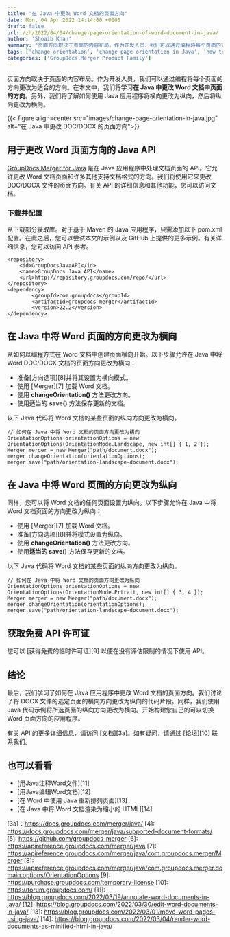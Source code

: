 ```yaml
---
title: "在 Java 中更改 Word 文档的页面方向"
date: Mon, 04 Apr 2022 14:14:00 +0000
draft: false
url: /zh/2022/04/04/change-page-orientation-of-word-document-in-java/
author: 'Shoaib Khan'
summary: "页面方向取决于页面的内容布局。作为开发人员，我们可以通过编程将每个页面的方向更改为适合的方向。在本文中，我们将学习**在 Java 中更改 Word 文档中页面的方向**。另外，我们将了解如何使用 Java 应用程序将横向更改为纵向，然后将纵向更改为横向。"
tags: ['change orientation', 'change page orientation in Java', 'how to change the orientation of one page in word', 'how to make one page landscape in word', 'landscape to portrait', 'portrait to landscape in java']
categories: ['GroupDocs.Merger Product Family']
---
```


页面方向取决于页面的内容布局。作为开发人员，我们可以通过编程将每个页面的方向更改为适合的方向。在本文中，我们将学习**在 Java 中更改 Word 文档中页面的方向**。另外，我们将了解如何使用 Java 应用程序将横向更改为纵向，然后将纵向更改为横向。

{{< figure align=center src="images/change-page-orientation-in-java.jpg" alt="在 Java 中更改 DOC/DOCX 的页面方向">}}

## 用于更改 Word 页面方向的 Java API

[GroupDocs.Merger for Java][1] 是在 Java 应用程序中处理文档页面的 API。它允许更改 Word 文档页面和许多其他支持文档格式的方向。我们将使用它来更改 DOC/DOCX 文件的页面方向。有关 API 的详细信息和其他功能，您可以访问文档。

### 下载并配置

从下载部分获取库。对于基于 Maven 的 Java 应用程序，只需添加以下 pom.xml 配置。在此之后，您可以尝试本文的示例以及 GitHub 上提供的更多示例。有关详细信息，您可以访问 API 参考。

```
<repository>
	<id>GroupDocsJavaAPI</id>
	<name>GroupDocs Java API</name>
	<url>http://repository.groupdocs.com/repo/</url>
</repository>
<dependency>
        <groupId>com.groupdocs</groupId>
        <artifactId>groupdocs-merger</artifactId>
        <version>22.2</version> 
</dependency>
```
## 在 Java 中将 Word 页面的方向更改为横向

从如何以编程方式在 Word 文档中创建页面横向开始。以下步骤允许在 Java 中将 Word DOC/DOCX 文档的页面方向更改为横向：

- 准备[方向选项][8]并将其设置为横向模式。
- 使用 [Merger][7] 加载 Word 文档。
- 使用 **changeOrientation()** 方法更改方向。
- 使用适当的 **save()** 方法保存更新的文档。

以下 Java 代码将 Word 文档的某些页面的纵向方向更改为横向。

```
// 如何在 Java 中将 Word 文档的页面方向更改为横向
OrientationOptions orientationOptions = new OrientationOptions(OrientationMode.Landscape, new int[] { 1, 2 });
Merger merger = new Merger("path/document.docx");
merger.changeOrientation(orientationOptions);
merger.save("path/orientation-landscape-document.docx");
```

## 在 Java 中将 Word 页面的方向更改为纵向
同样，您可以将 Word 文档的任何页面设置为纵向。以下步骤允许在 Java 中将 Word 文档页面的方向更改为纵向：

- 使用 [Merger][7] 加载 Word 文档。
- 准备[方向选项][8]并将模式设置为纵向。
- 使用 **changeOrientation()** 方法更改方向。
- 使用**适当的 save()** 方法保存更新的文档。

以下 Java 代码将 Word 文档的某些页面的纵向方向更改为纵向。

```
// 如何在 Java 中将 Word 文档的页面方向更改为纵向
OrientationOptions orientationOptions = new OrientationOptions(OrientationMode.Prtrait, new int[] { 3, 4 });
Merger merger = new Merger("path/document.docx");
merger.changeOrientation(orientationOptions);
merger.save("path/orientation-landscape-document.docx");
```

## 获取免费 API 许可证
您可以 [获得免费的临时许可证][9] 以便在没有评估限制的情况下使用 API。

## 结论
最后，我们学习了如何在 Java 应用程序中更改 Word 文档的页面方向。我们讨论了将 DOCX 文件的选定页面的横向方向更改为纵向的代码片段。同样，我们使用 Java 代码示例将所选页面的纵向方向更改为横向。开始构建您自己的可以切换 Word 页面方向的应用程序。

有关 API 的更多详细信息，请访问 [文档][3a]。如有疑问，请通过 [论坛][10] 联系我们。

## 也可以看看
- [用Java注释Word文件][11]
- [用Java编辑Word文档][12]
- [在 Word 中使用 Java 重新排列页面][13]
- [在 Java 中将 Word 文档渲染为缩小的 HTML][14]

[1]: https://products.groupdocs.com/merger/java/
[2]: https://downloads.groupdocs.com/merger
[3]: https://docs.groupdocs.com/merger/
[3a]：https://docs.groupdocs.com/merger/java/
[4]: https://docs.groupdocs.com/merger/java/supported-document-formats/
[5]: https://github.com/groupdocs-merger
[6]: https://apireference.groupdocs.com/merger/java
[7]: https://apireference.groupdocs.com/merger/java/com.groupdocs.merger/Merger
[8]: https://apireference.groupdocs.com/merger/java/com.groupdocs.merger.domain.options/OrientationOptions
[9]: https://purchase.groupdocs.com/temporary-license
[10]: https://forum.groupdocs.com/
[11]: https://blog.groupdocs.com/2022/03/19/annotate-word-documents-in-java/
[12]: https://blog.groupdocs.com/2022/03/30/edit-word-documents-in-java/
[13]: https://blog.groupdocs.com/2022/03/01/move-word-pages-using-java/
[14]: https://blog.groupdocs.com/2022/03/04/render-word-documents-as-minified-html-in-java/
